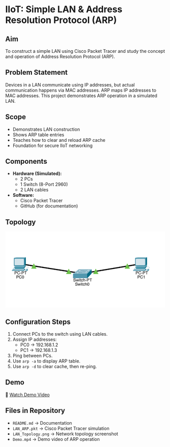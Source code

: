 # IIoT: Simple LAN & Address Resolution Protocol (ARP)

## Aim
To construct a simple LAN using Cisco Packet Tracer and study the concept and operation of Address Resolution Protocol (ARP).

## Problem Statement
Devices in a LAN communicate using IP addresses, but actual communication happens via MAC addresses. ARP maps IP addresses to MAC addresses. This project demonstrates ARP operation in a simulated LAN.

## Scope
- Demonstrates LAN construction
- Shows ARP table entries
- Teaches how to clear and reload ARP cache
- Foundation for secure IIoT networking

## Components
- **Hardware (Simulated):**
  - 2 PCs
  - 1 Switch (8-Port 2960)
  - 2 LAN cables
- **Software:**
  - Cisco Packet Tracer
  - GitHub (for documentation)

## Topology
![LAN Topology](LAN_Topology.png)

## Configuration Steps
1. Connect PCs to the switch using LAN cables.
2. Assign IP addresses:
   - PC0 → 192.168.1.2
   - PC1 → 192.168.1.3
3. Ping between PCs.
4. Use `arp -a` to display ARP table.
5. Use `arp -d` to clear cache, then re-ping.

## Demo
🎥 [Watch Demo Video](demo.mp4)

## Files in Repository
- `README.md` → Documentation  
- `LAN_ARP.pkt` → Cisco Packet Tracer simulation  
- `LAN_Topology.png` → Network topology screenshot  
- `Demo.mp4` → Demo video of ARP operation
